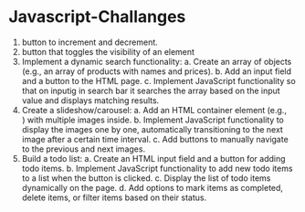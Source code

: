 # Javascript-Challanges

1. button to increment and decrement.
2. button that toggles the visibility of an element
3. Implement a dynamic search functionality:
    a. Create an array of objects (e.g., an array of products with names and prices).
    b. Add an input field and a button to the HTML page.
    c. Implement JavaScript functionality so that on inputig in search bar it searches the array based on the input value and displays matching results.
4. Create a slideshow/carousel:
    a. Add an HTML container element (e.g., <div>) with multiple images inside.
    b. Implement JavaScript functionality to display the images one by one, automatically transitioning to the next image after a certain time interval.
    c. Add buttons to manually navigate to the previous and next images.
5. Build a todo list:
    a. Create an HTML input field and a button for adding todo items.
    b. Implement JavaScript functionality to add new todo items to a list when the button is clicked.
    c. Display the list of todo items dynamically on the page.
    d. Add options to mark items as completed, delete items, or filter items based on their status.  
